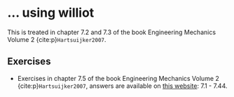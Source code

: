# ... using williot

This is treated in chapter 7.2 and 7.3 of the book Engineering Mechanics Volume 2 {cite:p}`Hartsuijker2007`.

## Exercises
- Exercises in chapter 7.5 of the book Engineering Mechanics Volume 2 {cite:p}`Hartsuijker2007`, answers are available on [this website](https://icozct.tudelft.nl/TUD_CT/bookanswers/vol2/Chapter7/): 7.1 - 7.44.